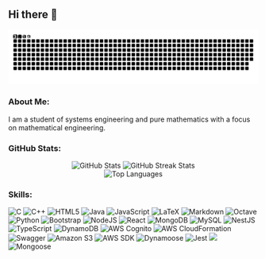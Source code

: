 ## Hi there 👋
<div align="center">
  <img  src="https://github.com/JocsanRueda/SnakePI/blob/readme/resources/img/grid-snake.svg"
       alt="snake" /></a>
</div>

### About Me:

I am a student of systems engineering and pure mathematics with a focus on mathematical engineering.

### GitHub Stats:


<div align="center">
  <img width="380" src="https://github-readme-stats.vercel.app/api?username=JocsanRueda&theme=dark&hide_border=false&include_all_commits=true&count_private=true" alt="GitHub Stats"/>
  <img width="420px" src="https://github-readme-streak-stats.herokuapp.com/?user=JocsanRueda&theme=dark&hide_border=false" alt="GitHub Streak Stats"/> </br>
  <img width="280px" src="https://github-readme-stats.vercel.app/api/top-langs/?username=JocsanRueda&theme=dark&hide_border=false&include_all_commits=true&count_private=true&layout=compact" alt="Top Languages"/>
</div>


### Skills:
![C](https://img.shields.io/badge/c-%2300599C.svg?style=for-the-badge&logo=c&logoColor=white) 
![C++](https://img.shields.io/badge/c++-%2300599C.svg?style=for-the-badge&logo=c%2B%2B&logoColor=white) 
![HTML5](https://img.shields.io/badge/html5-%23E34F26.svg?style=for-the-badge&logo=html5&logoColor=white) 
![Java](https://img.shields.io/badge/java-%23ED8B00.svg?style=for-the-badge&logo=openjdk&logoColor=white) 
![JavaScript](https://img.shields.io/badge/javascript-%23323330.svg?style=for-the-badge&logo=javascript&logoColor=%23F7DF1E) 
![LaTeX](https://img.shields.io/badge/latex-%23008080.svg?style=for-the-badge&logo=latex&logoColor=white) 
![Markdown](https://img.shields.io/badge/markdown-%23000000.svg?style=for-the-badge&logo=markdown&logoColor=white) 
![Octave](https://img.shields.io/badge/OCTAVE-darkblue?style=for-the-badge&logo=octave&logoColor=fcd683) 
![Python](https://img.shields.io/badge/python-3670A0?style=for-the-badge&logo=python&logoColor=ffdd54) 
![Bootstrap](https://img.shields.io/badge/bootstrap-%238511FA.svg?style=for-the-badge&logo=bootstrap&logoColor=white) 
![NodeJS](https://img.shields.io/badge/node.js-6DA55F?style=for-the-badge&logo=node.js&logoColor=white) 
![React](https://img.shields.io/badge/react-%2320232a.svg?style=for-the-badge&logo=react&logoColor=%2361DAFB) 
![MongoDB](https://img.shields.io/badge/MongoDB-%234ea94b.svg?style=for-the-badge&logo=mongodb&logoColor=white) 
![MySQL](https://img.shields.io/badge/mysql-4479A1.svg?style=for-the-badge&logo=mysql&logoColor=white) 
![NestJS](https://img.shields.io/badge/nestjs-%23E0234E.svg?style=for-the-badge&logo=nestjs&logoColor=white) 
![TypeScript](https://img.shields.io/badge/typescript-%23007ACC.svg?style=for-the-badge&logo=typescript&logoColor=white) 
![DynamoDB](https://img.shields.io/badge/dynamodb-%2344A0AE.svg?style=for-the-badge&logo=amazon-dynamodb&logoColor=white) 
![AWS Cognito](https://img.shields.io/badge/aws_cognito-%234A1F5C.svg?style=for-the-badge&logo=amazon-cognito&logoColor=white) 
![AWS CloudFormation](https://img.shields.io/badge/aws_cloudformation-%234A1F5C.svg?style=for-the-badge&logo=amazon-cloudformation&logoColor=white) 
![Swagger](https://img.shields.io/badge/swagger-%2300457C.svg?style=for-the-badge&logo=swagger&logoColor=white)
![Amazon S3](https://img.shields.io/badge/amazon_s3-%23FF9900.svg?style=for-the-badge&logo=amazon-s3&logoColor=white)
![AWS SDK](https://img.shields.io/badge/aws_sdk-%23232F3E.svg?style=for-the-badge&logo=amazon-aws&logoColor=white)
![Dynamoose](https://img.shields.io/badge/dynamoose-%2344A0AE.svg?style=for-the-badge&logo=amazon-dynamodb&logoColor=white)
![Jest](https://img.shields.io/badge/jest-%23C21325.svg?style=for-the-badge&logo=jest&logoColor=white)
[![](https://visitcount.itsvg.in/api?id=JocsanRueda&icon=0&color=0)](https://visitcount.itsvg.in)
![Mongoose](https://img.shields.io/badge/mongoose-%23880000.svg?style=for-the-badge&logo=mongoose&logoColor=white)


<!-- Proudly created with GPRM ( https://gprm.itsvg.in ) -->



